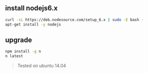 ## install nodejs6.x

```bash
curl -sL https://deb.nodesource.com/setup_6.x | sudo -E bash -
apt-get install -y nodejs
```

## upgrade

```bash
npm install -g n
n latest
```

> Tested on ubuntu 14.04